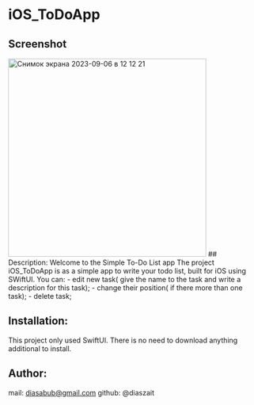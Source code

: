 # iOS_ToDoApp
## Screenshot
<img width="400" alt="Снимок экрана 2023-09-06 в 12 12 21" src="https://github.com/diaszait/iOS_ToDoApp/assets/142406959/e8ea5a00-6da5-4f25-a5bb-69a0624a1445">
## Description:
Welcome to the Simple To-Do List app
The project iOS_ToDoApp is as a simple app to write your todo list, built for iOS using SWiftUI. 
You can:
- edit new task( give the name to the task and write a description for this task);
- change their position( if there more than one task);
- delete task;

## Installation:
This project only used SwiftUI. There is no need to download anything additional to install.

## Author:
mail: diasabub@gmail.com
github: @diaszait
